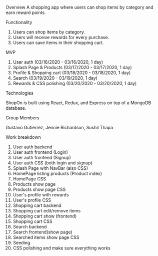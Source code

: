 Overview
A shopping app where users can shop items by category and earn reward points.

Functionality
1. Users can shop items by category.
2. Users will receive rewards for every purchase.
3. Users can save items in their shopping cart.

MVP
1. User auth (03/16/2020 - 03/16/2020, 1 day)
2. Splash Page & Products (03/17/2020 - 03/17/2020, 1 day)
3. Profile & Shopping cart (03/18/2020 - 03/18/2020, 1 day)
4. Search (03/19/2020 - 03/19/2020, 1 day)
5. Rewards & CSS polishing (03/20/2020 - 03/20/2020, 1 day)

Technologies

ShopOn is built using React, Redux, and Express on top of a MongoDB database.

Group Members

Gustavo Gutierrez, Jennie Richardson, Sushil Thapa

Work breakdown
1. User auth backend
2. User auth frontend (Login)
3. User auth frontend (Signup)
4. User auth CSS (both login and signup)
5. Splash Page with NavBar (also CSS)
6. HomePage listing products (Product index)
7. HomePage CSS
8. Products show page 
9. Products show page CSS
10. User's profile with rewards
11. User's profile CSS 
12. Shopping cart backend
13. Shopping cart edit/remove items
14. Shopping cart show (frontend)
15. Shopping cart CSS
16. Search backend
17. Search frontend(show page)
18. Searched items show page CSS
19. Seeding
20. CSS polishing and make sure everything works
